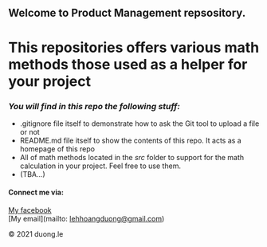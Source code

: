 ## Welcome to Product Management repsository. 
# This repositories offers various math methods those used as a helper for your project #

### *_You will find in this repo the following stuff:_*
* .gitignore file itself to demonstrate how to ask the Git tool to upload a file or not
* README.md file itself to show the contents of this repo. It acts as a homepage of this repo
* All of math methods located in the *src* folder to support for the math calculation in your project. Feel free to use them.
* (TBA...)

#### Connect me via:
[My facebook](https://www.facebook.com/LeHHDuong)  
[My email](mailto: lehhoangduong@gmail.com)

© 2021 duong.le
